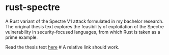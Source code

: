 # rust-spectre
A Rust variant of the Spectre V1 attack formulated in my bachelor research. The original thesis text explores the feasibility of exploitation of the Spectre vulnerability in security-focused languages, from which Rust is taken as a prime example.

Read the thesis text [here](./thesis.pdf)   # A relative link should work.
